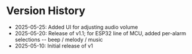 # Version History

* 2025-05-25: Added UI for adjusting audio volume
* 2025-05-20: Release of v1.1; for ESP32 line of MCU, added per-alarm selections -- beep / melody / music
* 2025-05-10: Initial release of v1
